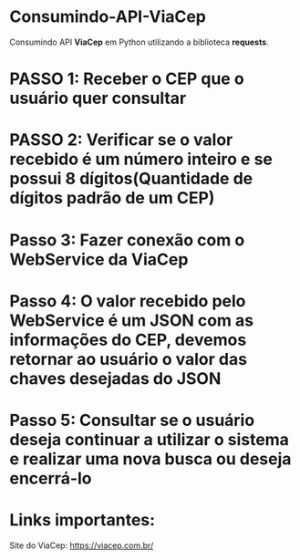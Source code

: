 # Consumindo-API-ViaCep
Consumindo API <strong>ViaCep</strong> em Python utilizando a biblioteca <strong>requests</strong>.<br/>

# PASSO 1: Receber o CEP que o usuário quer consultar
# PASSO 2: Verificar se o valor recebido é um número inteiro e se possui 8 dígitos(Quantidade de dígitos padrão de um CEP)
# Passo 3: Fazer conexão com o WebService da ViaCep
# Passo 4: O valor recebido pelo WebService é um JSON com as informações do CEP, devemos retornar ao usuário o valor das chaves desejadas do JSON
# Passo 5: Consultar se o usuário deseja continuar a utilizar o sistema e realizar uma nova busca ou deseja encerrá-lo

# Links importantes: <br/>
Site do ViaCep: https://viacep.com.br/

